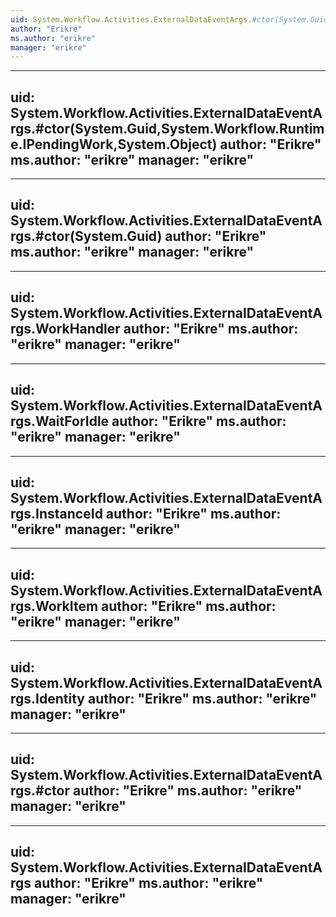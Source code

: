 ```yaml
---
uid: System.Workflow.Activities.ExternalDataEventArgs.#ctor(System.Guid,System.Workflow.Runtime.IPendingWork,System.Object,System.Boolean)
author: "Erikre"
ms.author: "erikre"
manager: "erikre"
---
```


---
uid: System.Workflow.Activities.ExternalDataEventArgs.#ctor(System.Guid,System.Workflow.Runtime.IPendingWork,System.Object)
author: "Erikre"
ms.author: "erikre"
manager: "erikre"
---

---
uid: System.Workflow.Activities.ExternalDataEventArgs.#ctor(System.Guid)
author: "Erikre"
ms.author: "erikre"
manager: "erikre"
---

---
uid: System.Workflow.Activities.ExternalDataEventArgs.WorkHandler
author: "Erikre"
ms.author: "erikre"
manager: "erikre"
---

---
uid: System.Workflow.Activities.ExternalDataEventArgs.WaitForIdle
author: "Erikre"
ms.author: "erikre"
manager: "erikre"
---

---
uid: System.Workflow.Activities.ExternalDataEventArgs.InstanceId
author: "Erikre"
ms.author: "erikre"
manager: "erikre"
---

---
uid: System.Workflow.Activities.ExternalDataEventArgs.WorkItem
author: "Erikre"
ms.author: "erikre"
manager: "erikre"
---

---
uid: System.Workflow.Activities.ExternalDataEventArgs.Identity
author: "Erikre"
ms.author: "erikre"
manager: "erikre"
---

---
uid: System.Workflow.Activities.ExternalDataEventArgs.#ctor
author: "Erikre"
ms.author: "erikre"
manager: "erikre"
---

---
uid: System.Workflow.Activities.ExternalDataEventArgs
author: "Erikre"
ms.author: "erikre"
manager: "erikre"
---
